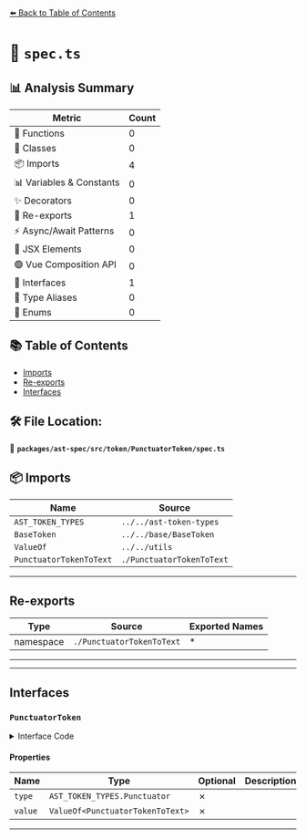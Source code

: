 [⬅️ Back to Table of Contents](../../../../../index.md)

# 📄 `spec.ts`

## 📊 Analysis Summary

| Metric | Count |
|--------|-------|
| 🔧 Functions | 0 |
| 🧱 Classes | 0 |
| 📦 Imports | 4 |
| 📊 Variables & Constants | 0 |
| ✨ Decorators | 0 |
| 🔄 Re-exports | 1 |
| ⚡ Async/Await Patterns | 0 |
| 💠 JSX Elements | 0 |
| 🟢 Vue Composition API | 0 |
| 📐 Interfaces | 1 |
| 📑 Type Aliases | 0 |
| 🎯 Enums | 0 |

## 📚 Table of Contents

- [Imports](#imports)
- [Re-exports](#re-exports)
- [Interfaces](#interfaces)

## 🛠️ File Location:
📂 **`packages/ast-spec/src/token/PunctuatorToken/spec.ts`**

## 📦 Imports

| Name | Source |
|------|--------|
| `AST_TOKEN_TYPES` | `../../ast-token-types` |
| `BaseToken` | `../../base/BaseToken` |
| `ValueOf` | `../../utils` |
| `PunctuatorTokenToText` | `./PunctuatorTokenToText` |


---

## Re-exports

| Type | Source | Exported Names |
|------|--------|----------------|
| namespace | `./PunctuatorTokenToText` | * |


---


---

## Interfaces

### `PunctuatorToken`

<details><summary>Interface Code</summary>

```ts
export interface PunctuatorToken extends BaseToken {
  type: AST_TOKEN_TYPES.Punctuator;
  value: ValueOf<PunctuatorTokenToText>;
}
```
</details>

#### Properties

| Name | Type | Optional | Description |
|------|------|----------|-------------|
| `type` | `AST_TOKEN_TYPES.Punctuator` | ✗ |  |
| `value` | `ValueOf<PunctuatorTokenToText>` | ✗ |  |


---